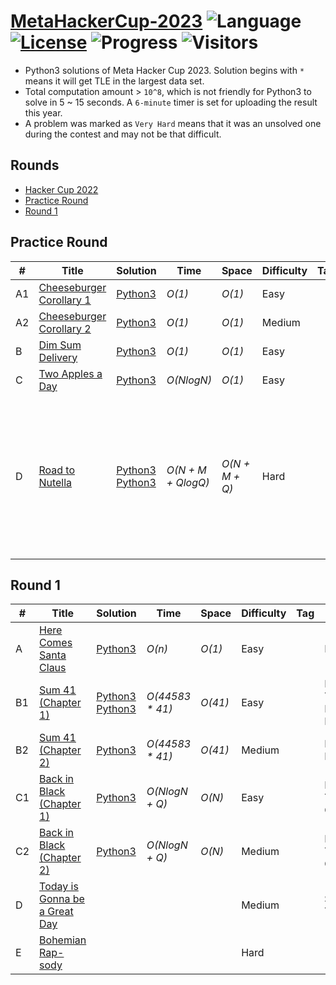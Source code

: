 # [MetaHackerCup-2023](https://www.facebook.com/hackercup/past_rounds/) ![Language](https://img.shields.io/badge/language-Python3-orange.svg) [![License](https://img.shields.io/badge/license-MIT-blue.svg)](./LICENSE) ![Progress](https://img.shields.io/badge/progress-10%20%2F%212-ff69b4.svg) ![Visitors](https://visitor-badge.laobi.icu/badge?page_id=kamyu104.metahackercup.2023)

* Python3 solutions of Meta Hacker Cup 2023. Solution begins with `*` means it will get TLE in the largest data set.
* Total computation amount > `10^8`, which is not friendly for Python3 to solve in 5 ~ 15 seconds. A `6-minute` timer is set for uploading the result this year.
* A problem was marked as `Very Hard` means that it was an unsolved one during the contest and may not be that difficult.


## Rounds

* [Hacker Cup 2022](https://github.com/kamyu104/MetaHackerCup-2022)
* [Practice Round](https://github.com/kamyu104/MetaHackerCup-2032#practice-round)
* [Round 1](https://github.com/kamyu104/MetaHackerCup-2032#round-1)

## Practice Round
| # | Title | Solution | Time | Space | Difficulty | Tag | Note |
|---| ----- | -------- | ---- | ----- | ---------- | --- | ---- |
|A1| [Cheeseburger Corollary 1](https://www.facebook.com/codingcompetitions/hacker-cup/2023/practice-round/problems/A1)| [Python3](./Practice%20Round/cheeseburger_corollary_1.py3) | _O(1)_ | _O(1)_ | Easy | | Math |
|A2| [Cheeseburger Corollary 2](https://www.facebook.com/codingcompetitions/hacker-cup/2023/practice-round/problems/A2)| [Python3](./Practice%20Round/cheeseburger_corollary_2.py3) | _O(1)_ | _O(1)_ | Medium | | Math |
|B| [Dim Sum Delivery](https://www.facebook.com/codingcompetitions/hacker-cup/2023/practice-round/problems/B)| [Python3](./Practice%20Round/dim_sum_delivery.py3) | _O(1)_ | _O(1)_ | Easy | | Game |
|C| [Two Apples a Day](https://www.facebook.com/codingcompetitions/hacker-cup/2023/practice-round/problems/C)| [Python3](./Practice%20Round/two_apples_a_day.py3) | _O(NlogN)_ | _O(1)_ | Easy | | Sort, Two Pointers |
|D| [Road to Nutella](https://www.facebook.com/codingcompetitions/hacker-cup/2023/practice-round/problems/D)| [Python3](./Practice%20Round/road_to_nutella.py3) [Python3](./Practice%20Round/road_to_nutella2.py3) | _O(N + M + QlogQ)_ | _O(N + M + Q)_ | Hard | | `Tarjan's Algorithm`, Biconnected Components, DFS, Bipartite Coloring, BFS, LCA, Binary Lifting, Counting Sort, Union Find, DSU |

## Round 1
| # | Title | Solution | Time | Space | Difficulty | Tag | Note |
|---| ----- | -------- | ---- | ----- | ---------- | --- | ---- |
|A| [Here Comes Santa Claus](https://www.facebook.com/codingcompetitions/hacker-cup/2023/round-1/problems/A)| [Python3](./Round%201/here_comes_santa_claus.py3) | _O(n)_ | _O(1)_ | Easy | | Math |
|B1| [Sum 41 (Chapter 1)](https://www.facebook.com/codingcompetitions/hacker-cup/2023/round-1/problems/B1)| [Python3](./Round%201/sum_41_chapter_1.py3) [Python3](./Round%201/sum_41_chapter_1-2.py3) | _O(44583 * 41)_ | _O(41)_ | Easy | | Number Theory, Backtracking, Partitions |
|B2| [Sum 41 (Chapter 2)](https://www.facebook.com/codingcompetitions/hacker-cup/2023/round-1/problems/B2)| [Python3](./Round%201/sum_41_chapter_2.py3) | _O(44583 * 41)_ | _O(41)_ | Medium | | Backtracking, Partitions |
|C1| [Back in Black (Chapter 1)](https://www.facebook.com/codingcompetitions/hacker-cup/2023/round-1/problems/C1)| [Python3](./Round%201/back_in_black_chapter_1.py3) | _O(NlogN + Q)_ | _O(N)_ | Easy | | Number Theory, Greedy |
|C2| [Back in Black (Chapter 2)](https://www.facebook.com/codingcompetitions/hacker-cup/2023/round-1/problems/C2)| [Python3](./Round%201/back_in_black_chapter_2.py3) | _O(NlogN + Q)_ | _O(N)_ | Medium | | Number Theory, Greedy |
|D| [Today is Gonna be a Great Day](https://www.facebook.com/codingcompetitions/hacker-cup/2023/round-1/problems/D)| | |  | Medium | | Segment Tree |
|E| [Bohemian Rap-sody](https://www.facebook.com/codingcompetitions/hacker-cup/2023/round-1/problems/E)| | |  | Hard | | |
